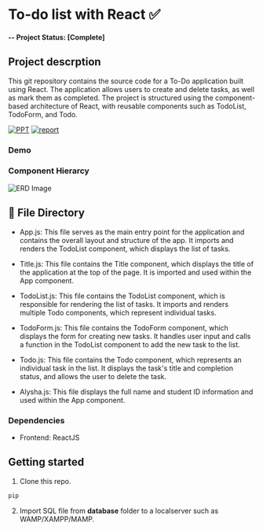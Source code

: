 # To-do list with React ✅

#### -- Project Status: [Complete]

## Project descrption
This git repository contains the source code for a To-Do application built using React. The application allows users to create and delete tasks, as well as mark them as completed. The project is structured using the component-based architecture of React, with reusable components such as TodoList, TodoForm, and Todo.

[![PPT](https://img.shields.io/static/v1.svg?label=Project&message=PPT&logo=microsoft-powerpoint&style=social)]()
[![report](https://img.shields.io/static/v1.svg?label=Project&message=Report&logo=microsoft-word&style=social)]()

### Demo

### Component Hierarcy
![ERD Image](ERD.png)

## 📁 File Directory

- App.js: This file serves as the main entry point for the application and contains the overall layout and structure of the app. It imports and renders the TodoList component, which displays the list of tasks.

- Title.js: This file contains the Title component, which displays the title of the application at the top of the page. It is imported and used within the App component.

- TodoList.js: This file contains the TodoList component, which is responsible for rendering the list of tasks. It imports and renders multiple Todo components, which represent individual tasks.

- TodoForm.js: This file contains the TodoForm component, which displays the form for creating new tasks. It handles user input and calls a function in the TodoList component to add the new task to the list.

- Todo.js: This file contains the Todo component, which represents an individual task in the list. It displays the task's title and completion status, and allows the user to delete the task.

- Alysha.js: This file displays the full name and student ID information and used within the App component.

### Dependencies
* Frontend: ReactJS

## Getting started

1. Clone this repo.
```bash
pip 
```
2. Import SQL file from **database** folder to a localserver such as WAMP/XAMPP/MAMP.
